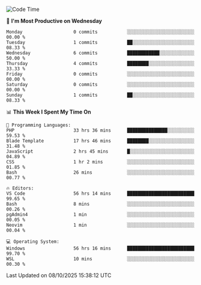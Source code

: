 <!--START_SECTION:waka-->
![Code Time](http://img.shields.io/badge/Code%20Time-6%2C078%20hrs%2033%20mins-blue)

📅 **I'm Most Productive on Wednesday** 

```text
Monday                   0 commits           ░░░░░░░░░░░░░░░░░░░░░░░░░   00.00 % 
Tuesday                  1 commits           ██░░░░░░░░░░░░░░░░░░░░░░░   08.33 % 
Wednesday                6 commits           ████████████░░░░░░░░░░░░░   50.00 % 
Thursday                 4 commits           ████████░░░░░░░░░░░░░░░░░   33.33 % 
Friday                   0 commits           ░░░░░░░░░░░░░░░░░░░░░░░░░   00.00 % 
Saturday                 0 commits           ░░░░░░░░░░░░░░░░░░░░░░░░░   00.00 % 
Sunday                   1 commits           ██░░░░░░░░░░░░░░░░░░░░░░░   08.33 % 
```


📊 **This Week I Spent My Time On** 

```text
💬 Programming Languages: 
PHP                      33 hrs 36 mins      ███████████████░░░░░░░░░░   59.53 % 
Blade Template           17 hrs 46 mins      ████████░░░░░░░░░░░░░░░░░   31.48 % 
JavaScript               2 hrs 45 mins       █░░░░░░░░░░░░░░░░░░░░░░░░   04.89 % 
CSS                      1 hr 2 mins         ░░░░░░░░░░░░░░░░░░░░░░░░░   01.85 % 
Bash                     26 mins             ░░░░░░░░░░░░░░░░░░░░░░░░░   00.77 % 

🔥 Editors: 
VS Code                  56 hrs 14 mins      █████████████████████████   99.65 % 
Bash                     8 mins              ░░░░░░░░░░░░░░░░░░░░░░░░░   00.26 % 
pgAdmin4                 1 min               ░░░░░░░░░░░░░░░░░░░░░░░░░   00.05 % 
Neovim                   1 min               ░░░░░░░░░░░░░░░░░░░░░░░░░   00.04 % 

💻 Operating System: 
Windows                  56 hrs 16 mins      █████████████████████████   99.70 % 
WSL                      10 mins             ░░░░░░░░░░░░░░░░░░░░░░░░░   00.30 % 
```


 Last Updated on 08/10/2025 15:38:12 UTC
<!--END_SECTION:waka-->
